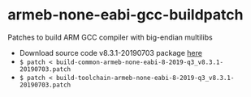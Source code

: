 # armeb-none-eabi-gcc-buildpatch
Patches to build ARM GCC compiler with big-endian multilibs 

- Download source code v8.3.1-20190703 package [here](https://developer.arm.com/tools-and-software/open-source-software/developer-tools/gnu-toolchain/gnu-rm/downloads)
- `$ patch < build-common-armeb-none-eabi-8-2019-q3_v8.3.1-20190703.patch`
- `$ patch < build-toolchain-armeb-none-eabi-8-2019-q3_v8.3.1-20190703.patch`
